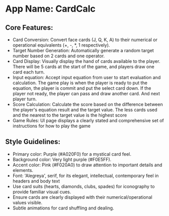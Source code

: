 # **App Name**: CardCalc

## Core Features:

- Card Conversion: Convert face cards (J, Q, K, A) to their numerical or operational equivalents (+, -, *, 1 respectively).
- Target Number Generation: Automatically generate a random target number based on 2 cards and one operator.
- Card Display: Visually display the hand of cards available to the player. There will be 5 cards at the start of the game, and players draw one card each turn.
- Input equation: Accept input equation from user to start evaluation and calculation. The game play is when the player is ready to put the equation, the player is commit and put the select card down. If the player not ready, the player can pass and draw another card. And next player turn.
- Score Calculation: Calculate the score based on the difference between the player's equation result and the target value. The less cards used and the nearest to the target value is the highest score
- Game Rules: UI page displays a clearly stated and comprehensive set of instructions for how to play the game

## Style Guidelines:

- Primary color: Purple (#A020F0) for a mystical card feel.
- Background color: Very light purple (#F0E5FF).
- Accent color: Pink (#F020A0) to draw attention to important details and elements.
- Font: 'Alegreya', serif, for its elegant, intellectual, contemporary feel in headers and body text
- Use card suits (hearts, diamonds, clubs, spades) for iconography to provide familiar visual cues.
- Ensure cards are clearly displayed with their numerical/operational values visible.
- Subtle animations for card shuffling and dealing.